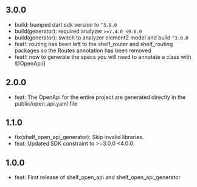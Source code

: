 ## 3.0.0
- build: bumped dart sdk version to `^3.8.0`
- build(generator): required analyzer `>=7.4.0 <9.0.0`
- build(generator): switch to analyzer element2 model and build `^3.0.0`
- feat!: routing has been left to the shelf_router and shelf_routing packages so the Routes annotation has been removed
- feat!: now to generate the specs you will need to annotate a class with @OpenApi()

## 2.0.0
- feat: The OpenApi for the entire project are generated directly in the public/open_api.yaml file

## 1.1.0
- fix(shelf_open_api_generator): Skip invalid libraries.
- feat: Updated SDK constraint to >=3.0.0 <4.0.0.

## 1.0.0
- feat: First release of shelf_open_api and shelf_open_api_generator
